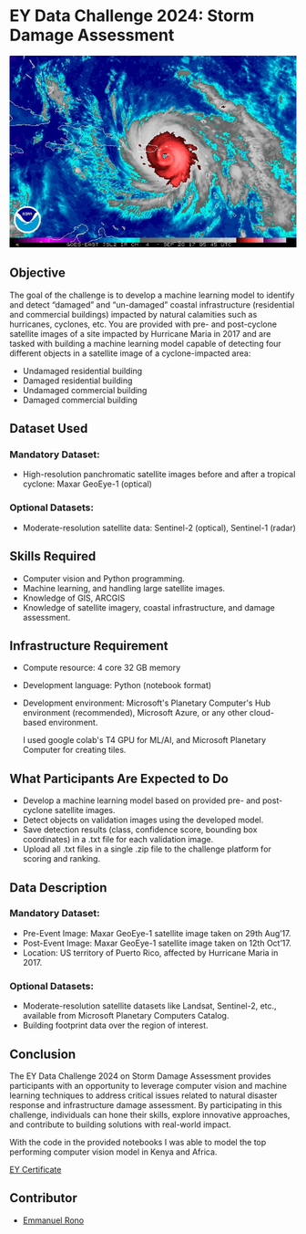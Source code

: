 # EY Data Challenge 2024: Storm Damage Assessment

![Storm Eye](storm.jpg)

## Objective
The goal of the challenge is to develop a machine learning model to identify and detect “damaged” and “un-damaged” coastal infrastructure (residential and commercial buildings) impacted by natural calamities such as hurricanes, cyclones, etc. You are provided with pre- and post-cyclone satellite images of a site impacted by Hurricane Maria in 2017 and are tasked with building a machine learning model capable of detecting four different objects in a satellite image of a cyclone-impacted area:
- Undamaged residential building
- Damaged residential building
- Undamaged commercial building
- Damaged commercial building

## Dataset Used
### Mandatory Dataset:
- High-resolution panchromatic satellite images before and after a tropical cyclone: Maxar GeoEye-1 (optical)

### Optional Datasets:
- Moderate-resolution satellite data: Sentinel-2 (optical), Sentinel-1 (radar)

## Skills Required
- Computer vision and Python programming.
- Machine learning, and handling large satellite images.
- Knowledge of GIS, ARCGIS
- Knowledge of satellite imagery, coastal infrastructure, and damage assessment.

## Infrastructure Requirement
- Compute resource: 4 core 32 GB memory
- Development language: Python (notebook format)
- Development environment: Microsoft's Planetary Computer's Hub environment (recommended), Microsoft Azure, or any other cloud-based environment.

  I used google colab's T4 GPU for ML/AI, and Microsoft Planetary Computer for creating tiles.

## What Participants Are Expected to Do
- Develop a machine learning model based on provided pre- and post-cyclone satellite images.
- Detect objects on validation images using the developed model.
- Save detection results (class, confidence score, bounding box coordinates) in a .txt file for each validation image.
- Upload all .txt files in a single .zip file to the challenge platform for scoring and ranking.

## Data Description
### Mandatory Dataset:
- Pre-Event Image: Maxar GeoEye-1 satellite image taken on 29th Aug’17.
- Post-Event Image: Maxar GeoEye-1 satellite image taken on 12th Oct’17.
- Location: US territory of Puerto Rico, affected by Hurricane Maria in 2017.

### Optional Datasets:
- Moderate-resolution satellite datasets like Landsat, Sentinel-2, etc., available from Microsoft Planetary Computers Catalog.
- Building footprint data over the region of interest.

## Conclusion
The EY Data Challenge 2024 on Storm Damage Assessment provides participants with an opportunity to leverage computer vision and machine learning techniques to address critical issues related to natural disaster response and infrastructure damage assessment. By participating in this challenge, individuals can hone their skills, explore innovative approaches, and contribute to building solutions with real-world impact. 

With the code in the provided notebooks I was able to model the top performing computer vision model in Kenya and Africa. 

[EY Certificate](https://www.linkedin.com/posts/emmanuel-rono-478875104_computervision-yolov9-activity-7173292425568763906-Kguv?utm_source=share&utm_medium=member_desktop)


## Contributor

- [Emmanuel Rono](https://github.com/marttech26)
